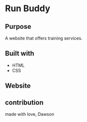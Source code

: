# Run Buddy

## Purpose 
A website that offers training services.

## Built with 
* HTML
* CSS

## Website

## contribution 
made with love, Dawson